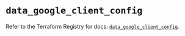 # `data_google_client_config`

Refer to the Terraform Registry for docs: [`data_google_client_config`](https://registry.terraform.io/providers/hashicorp/google/6.22.0/docs/data-sources/client_config).
